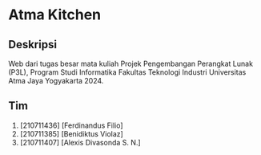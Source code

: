 # Atma Kitchen

## Deskripsi

Web dari tugas besar mata kuliah Projek Pengembangan Perangkat Lunak (P3L), Program Studi Informatika Fakultas Teknologi Industri Universitas Atma Jaya Yogyakarta 2024.

## Tim

1. [210711436] [Ferdinandus Filio]
2. [210711385] [Benidiktus Violaz]
3. [210711407] [Alexis Divasonda S. N.]
